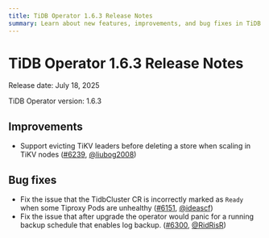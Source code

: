 ```yaml
---
title: TiDB Operator 1.6.3 Release Notes
summary: Learn about new features, improvements, and bug fixes in TiDB Operator 1.6.3.
---
```


# TiDB Operator 1.6.3 Release Notes

Release date: July 18, 2025

TiDB Operator version: 1.6.3

## Improvements

- Support evicting TiKV leaders before deleting a store when scaling in TiKV nodes ([#6239](https://github.com/pingcap/tidb-operator/pull/6239), [@liubog2008](https://github.com/liubog2008))


## Bug fixes

- Fix the issue that the TidbCluster CR is incorrectly marked as `Ready` when some Tiproxy Pods are unhealthy ([#6151](https://github.com/pingcap/tidb-operator/pull/6151), [@ideascf](https://github.com/ideascf))
- Fix the issue that after upgrade the operator would panic for a running backup schedule that enables log backup. ([#6300](https://github.com/pingcap/tidb-operator/pull/6300), [@RidRisR](https://github.com/RidRisR))
